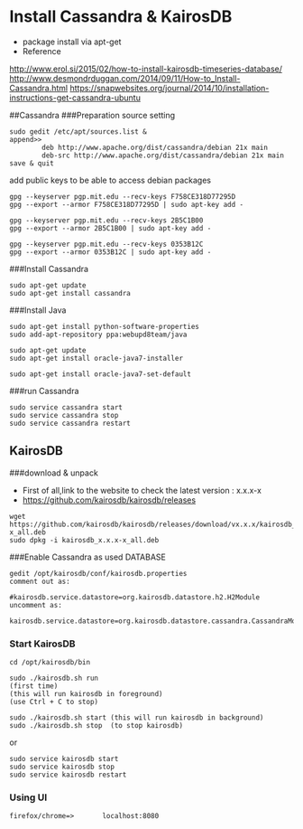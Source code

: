 # Install Cassandra & KairosDB
- package install via apt-get
- Reference 

http://www.erol.si/2015/02/how-to-install-kairosdb-timeseries-database/
http://www.desmondrduggan.com/2014/09/11/How-to_Install-Cassandra.html
https://snapwebsites.org/journal/2014/10/installation-instructions-get-cassandra-ubuntu


##Cassandra
###Preparation
source setting
```
sudo gedit /etc/apt/sources.list &
append>>
        deb http://www.apache.org/dist/cassandra/debian 21x main
        deb-src http://www.apache.org/dist/cassandra/debian 21x main
save & quit
```

add public keys to be able to access debian packages
```
gpg --keyserver pgp.mit.edu --recv-keys F758CE318D77295D
gpg --export --armor F758CE318D77295D | sudo apt-key add -
 
gpg --keyserver pgp.mit.edu --recv-keys 2B5C1B00
gpg --export --armor 2B5C1B00 | sudo apt-key add -
 
gpg --keyserver pgp.mit.edu --recv-keys 0353B12C
gpg --export --armor 0353B12C | sudo apt-key add -
```

###Install Cassandra
```
sudo apt-get update
sudo apt-get install cassandra
```

###Install Java
```
sudo apt-get install python-software-properties
sudo add-apt-repository ppa:webupd8team/java
```
```
sudo apt-get update
sudo apt-get install oracle-java7-installer
```
```
sudo apt-get install oracle-java7-set-default
```


###run Cassandra
```
sudo service cassandra start
sudo service cassandra stop
sudo service cassandra restart
```

## KairosDB

###download & unpack
- First of all,link to the website to check the latest version : x.x.x-x
- https://github.com/kairosdb/kairosdb/releases
```
wget https://github.com/kairosdb/kairosdb/releases/download/vx.x.x/kairosdb_x.x.x-x_all.deb
sudo dpkg -i kairosdb_x.x.x-x_all.deb
```

###Enable Cassandra as used DATABASE
```
gedit /opt/kairosdb/conf/kairosdb.properties
comment out as:
                #kairosdb.service.datastore=org.kairosdb.datastore.h2.H2Module
uncomment as:
                kairosdb.service.datastore=org.kairosdb.datastore.cassandra.CassandraModule
```

### Start KairosDB
```
cd /opt/kairosdb/bin

sudo ./kairosdb.sh run 
(first time)
(this will run kairosdb in foreground)
(use Ctrl + C to stop)

sudo ./kairosdb.sh start (this will run kairosdb in background)
sudo ./kairosdb.sh stop  (to stop kairosdb)
```
or
```
sudo service kairosdb start
sudo service kairosdb stop
sudo service kairosdb restart
```

### Using UI
```
firefox/chrome=>       localhost:8080
```
